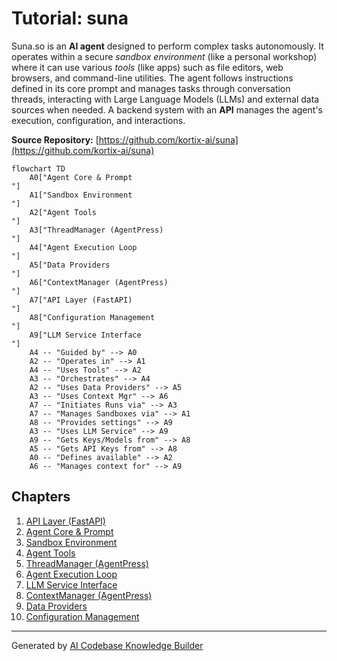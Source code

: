 # Tutorial: suna

Suna.so is an **AI agent** designed to perform complex tasks autonomously.
It operates within a secure *sandbox environment* (like a personal workshop) where it can use various *tools* (like apps) such as file editors, web browsers, and command-line utilities.
The agent follows instructions defined in its core prompt and manages tasks through conversation threads, interacting with Large Language Models (LLMs) and external data sources when needed.
A backend system with an **API** manages the agent's execution, configuration, and interactions.


**Source Repository:** [https://github.com/kortix-ai/suna](https://github.com/kortix-ai/suna)

```mermaid
flowchart TD
    A0["Agent Core & Prompt
"]
    A1["Sandbox Environment
"]
    A2["Agent Tools
"]
    A3["ThreadManager (AgentPress)
"]
    A4["Agent Execution Loop
"]
    A5["Data Providers
"]
    A6["ContextManager (AgentPress)
"]
    A7["API Layer (FastAPI)
"]
    A8["Configuration Management
"]
    A9["LLM Service Interface
"]
    A4 -- "Guided by" --> A0
    A2 -- "Operates in" --> A1
    A4 -- "Uses Tools" --> A2
    A3 -- "Orchestrates" --> A4
    A2 -- "Uses Data Providers" --> A5
    A3 -- "Uses Context Mgr" --> A6
    A7 -- "Initiates Runs via" --> A3
    A7 -- "Manages Sandboxes via" --> A1
    A8 -- "Provides settings" --> A9
    A3 -- "Uses LLM Service" --> A9
    A9 -- "Gets Keys/Models from" --> A8
    A5 -- "Gets API Keys from" --> A8
    A0 -- "Defines available" --> A2
    A6 -- "Manages context for" --> A9
```

## Chapters

1. [API Layer (FastAPI)
](01_api_layer__fastapi__.md)
2. [Agent Core & Prompt
](02_agent_core___prompt_.md)
3. [Sandbox Environment
](03_sandbox_environment_.md)
4. [Agent Tools
](04_agent_tools_.md)
5. [ThreadManager (AgentPress)
](05_threadmanager__agentpress__.md)
6. [Agent Execution Loop
](06_agent_execution_loop_.md)
7. [LLM Service Interface
](07_llm_service_interface_.md)
8. [ContextManager (AgentPress)
](08_contextmanager__agentpress__.md)
9. [Data Providers
](09_data_providers_.md)
10. [Configuration Management
](10_configuration_management_.md)


---

Generated by [AI Codebase Knowledge Builder](https://github.com/The-Pocket/Tutorial-Codebase-Knowledge)